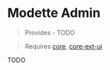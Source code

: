 # Modette Admin

> Provides - TODO

> Requires [core](./core.md), [core-ext-ui](./core-ext-ui.md)

TODO
